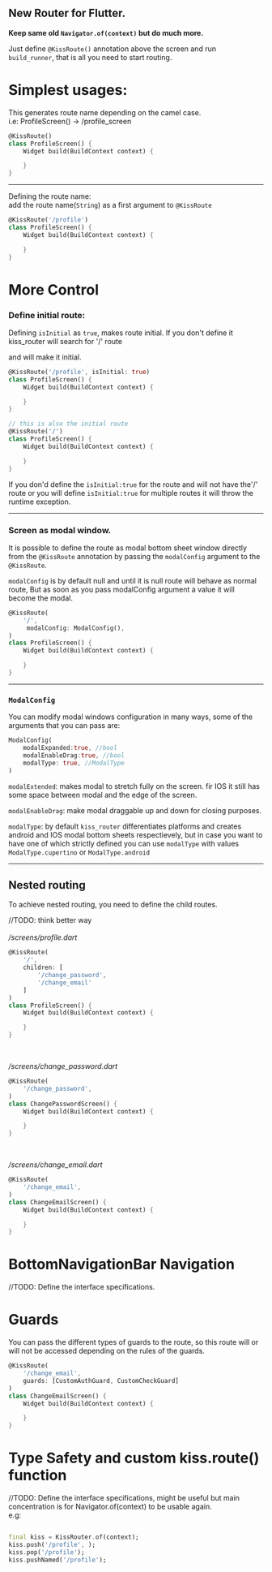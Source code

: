 ## New Router for Flutter.

**Keep same old `Navigator.of(context)` but do much more.**

Just define `@KissRoute()` annotation above the screen and run `build_runner`, that is all you need to start routing.


# Simplest usages:
This generates route name depending on the camel case. <br>
i.e: ProfileScreen() -> /profile_screen 
```dart
@KissRoute()
class ProfileScreen() {
    Widget build(BuildContext context) {

    }
}
```

 ---

Defining the route name:<br>
add the route name(`String`) as a first argument to `@KissRoute`
```dart
@KissRoute('/profile')
class ProfileScreen() {
    Widget build(BuildContext context) {

    }
}
```

# More Control
### **Define initial route:** <br>
Defining `isInitial` as `true`, makes route initial.
If you don't define it kiss_router will search for '/' route

and will make it initial.
```dart
@KissRoute('/profile', isInitial: true)
class ProfileScreen() {
    Widget build(BuildContext context) {

    }
}
```

```dart
// this is also the initial route
@KissRoute('/')
class ProfileScreen() {
    Widget build(BuildContext context) {

    }
}
```

If you don'd define the `isInitial:true` for the route and will not have the'/' route or you will define `isInitial:true` for multiple routes it will throw the runtime exception.


---
### **Screen as modal window.**
It is possible to define the route as modal bottom sheet window directly from the `@KissRoute` annotation by passing the `modalConfig` argument to the `@KissRoute`. 

`modalConfig` is by default null and until it is null route will behave as 
normal route, But as soon as you pass modalConfig argument a value it will become the modal.
```dart
@KissRoute(
    '/',
     modalConfig: ModalConfig(),
)
class ProfileScreen() {
    Widget build(BuildContext context) {

    }
}
```
---
### **`ModalConfig`**
You can modify modal windows configuration in many ways, some of the arguments that you can pass are:
```dart
ModalConfig(
    modalExpanded:true, //bool
    modalEnableDrag:true, //bool
    modalType: true, //ModalType
)
```

`modalExtended`: makes modal to stretch fully on the screen. fir IOS it still has some space between modal and the edge of the screen.

`modalEnableDrag`: make modal draggable up and down for closing purposes.

`modalType`: by default `kiss_router` differentiates platforms and creates android and IOS modal bottom sheets respectievely, but in case you want to have one of which strictly defined you can use `modalType` with values `ModalType.cupertino` or `ModalType.android`


---
## Nested routing
To achieve nested routing, you need to define the child routes.

//TODO: think better way <br><br>
*/screens/profile.dart*
```dart
@KissRoute(
    '/',
    children: [
        '/change_password',
        '/change_email'
    ]
)
class ProfileScreen() {
    Widget build(BuildContext context) {

    }
}
```
<br>

*/screens/change_password.dart*
```dart
@KissRoute(
    '/change_password',
)
class ChangePasswordScreen() {
    Widget build(BuildContext context) {

    }
}
```
<br>

*/screens/change_email.dart*
```dart
@KissRoute(
    '/change_email',
)
class ChangeEmailScreen() {
    Widget build(BuildContext context) {

    }
}
```

# BottomNavigationBar Navigation
//TODO: Define the interface specifications.


# Guards
You can pass the different types of guards to the route, so this route will or will not be accessed depending on the rules of the guards.
```dart
@KissRoute(
    '/change_email',
    guards: [CustomAuthGuard, CustomCheckGuard]
)
class ChangeEmailScreen() {
    Widget build(BuildContext context) {

    }
}
```


# Type Safety and custom kiss.route() function
//TODO: Define the interface specifications, might be useful but main concentration is for Navigator.of(context) to be usable again.<br>
e.g: 
```dart

final kiss = KissRouter.of(context);
kiss.push('/profile', );
kiss.pop('/profile');
kiss.pushNamed('/profile');
```